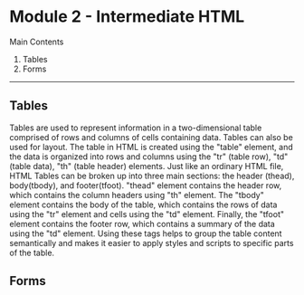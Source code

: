 <h1>Module 2 - Intermediate HTML</h1>

<p> Main Contents
    <ol>
        <li>Tables</li>
        <li>Forms</li>
    </ol>
</p>

<hr>

<h2>
    Tables
</h2>

<p>
    Tables are used to represent information in a two-dimensional table comprised of rows and columns of cells containing data. Tables can also be used for layout.
    The table in HTML is created using the "table" element, and the data is organized into rows and columns using the "tr" (table row), "td" (table data), "th" (table header) elements.
    Just like an ordinary HTML file, HTML Tables can be broken up into three main sections: the header (thead), body(tbody), and footer(tfoot).
    "thead" element contains the header row, which contains the column headers using "th" element. The "tbody" element contains the body of the table, which contains the rows of data using the "tr" element and cells using the "td" element. Finally, the "tfoot" element contains the footer row, which contains a summary of the data using the "td" element. 
    Using these tags helps to group the table content semantically and makes it easier to apply styles and scripts to specific parts of the table. 
</p>

<h2>
    Forms
</h2>

<p>

</p>